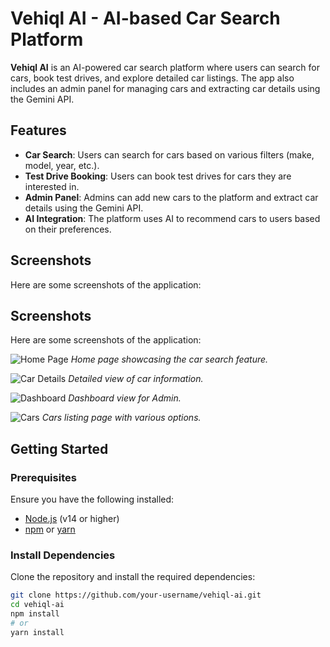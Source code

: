 # Vehiql AI - AI-based Car Search Platform

**Vehiql AI** is an AI-powered car search platform where users can search for cars, book test drives, and explore detailed car listings. The app also includes an admin panel for managing cars and extracting car details using the Gemini API.

## Features

- **Car Search**: Users can search for cars based on various filters (make, model, year, etc.).
- **Test Drive Booking**: Users can book test drives for cars they are interested in.
- **Admin Panel**: Admins can add new cars to the platform and extract car details using the Gemini API.
- **AI Integration**: The platform uses AI to recommend cars to users based on their preferences.

## Screenshots

Here are some screenshots of the application:
## Screenshots

Here are some screenshots of the application:

![Home Page](/Screenshot%20(85).png)
*Home page showcasing the car search feature.*

![Car Details](/Screenshot%20(86).png)
*Detailed view of car information.*

![Dashboard](/Screenshot%20(87).png)
*Dashboard view for Admin.*

![Cars](/Screenshot%20(88).png)
*Cars listing page with various options.*


## Getting Started

### Prerequisites

Ensure you have the following installed:

- [Node.js](https://nodejs.org/) (v14 or higher)
- [npm](https://npmjs.com) or [yarn](https://yarnpkg.com)

### Install Dependencies

Clone the repository and install the required dependencies:

```bash
git clone https://github.com/your-username/vehiql-ai.git
cd vehiql-ai
npm install
# or
yarn install
```
